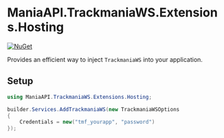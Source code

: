 # ManiaAPI.TrackmaniaWS.Extensions.Hosting

[![NuGet](https://img.shields.io/nuget/vpre/ManiaAPI.TrackmaniaWS.Extensions.Hosting?style=for-the-badge&logo=nuget)](https://www.nuget.org/packages/ManiaAPI.TrackmaniaWS.Extensions.Hosting/)

Provides an efficient way to inject `TrackmaniaWS` into your application.

## Setup

```cs
using ManiaAPI.TrackmaniaWS.Extensions.Hosting;

builder.Services.AddTrackmaniaWS(new TrackmaniaWSOptions
{
	Credentials = new("tmf_yourapp", "password")
});
```